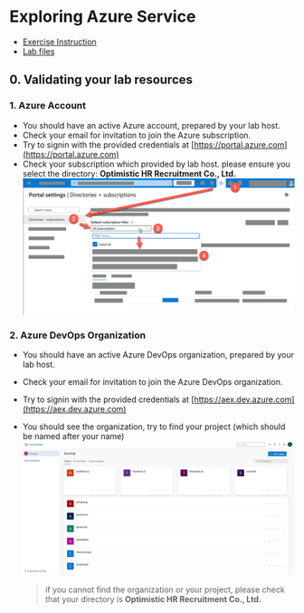 

# Exploring Azure Service

- [Exercise Instruction](./Exercises/README.md)
- [Lab files](./Allfiles/Labs/)

## 0. Validating your lab resources

### 1. Azure Account
   - You should have an active Azure account, prepared by your lab host. 
   - Check your email for invitation to join the Azure subscription.
   - Try to signin with the provided credentials at [https://portal.azure.com](https://portal.azure.com)
   - Check your subscription which provided by lab host. please ensure you select the directory: **Optimistic HR Recruitment Co., Ltd.**
        ![](./media/azure-sub-check.png)

### 2. Azure DevOps Organization
   - You should have an active Azure DevOps organization, prepared by your lab host. 
   - Check your email for invitation to join the Azure DevOps organization.
   - Try to signin with the provided credentials at [https://aex.dev.azure.com](https://aex.dev.azure.com)
   - You should see the organization, try to find your project (which should be named after your name)
        ![](./media/devops-organization-project.jpg)
        
        > if you cannot find the organization or your project, please check that your directory is **Optimistic HR Recruitment Co., Ltd.**
